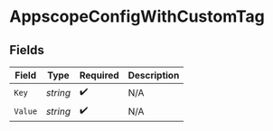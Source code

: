 # AppscopeConfigWithCustomTag


## Fields

| Field              | Type               | Required           | Description        |
| ------------------ | ------------------ | ------------------ | ------------------ |
| `Key`              | *string*           | :heavy_check_mark: | N/A                |
| `Value`            | *string*           | :heavy_check_mark: | N/A                |